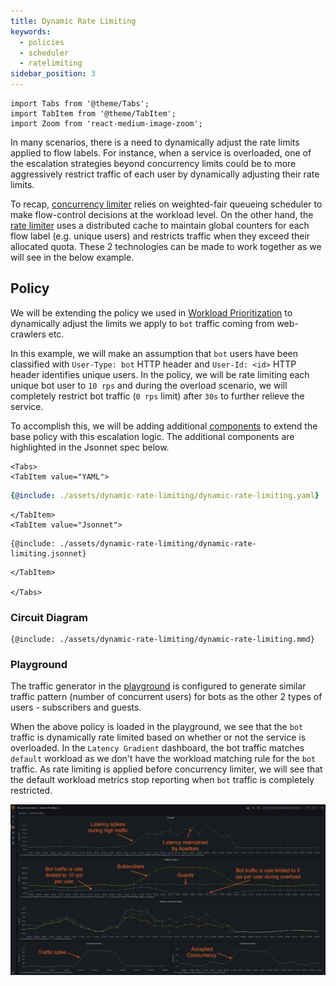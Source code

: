 ```yaml
---
title: Dynamic Rate Limiting
keywords:
  - policies
  - scheduler
  - ratelimiting
sidebar_position: 3
---
```


```mdx-code-block
import Tabs from '@theme/Tabs';
import TabItem from '@theme/TabItem';
import Zoom from 'react-medium-image-zoom';
```

In many scenarios, there is a need to dynamically adjust the rate limits applied
to flow labels. For instance, when a service is overloaded, one of the
escalation strategies beyond concurrency limits could be to more aggressively
restrict traffic of each user by dynamically adjusting their rate limits.

To recap,
[concurrency limiter](/concepts/policy/circuit/components/concurrency-limiter.md)
relies on weighted-fair queueing scheduler to make flow-control decisions at the
workload level. On the other hand, the
[rate limiter](/concepts/policy/circuit/components/rate-limiter.md) uses a
distributed cache to maintain global counters for each flow label (e.g. unique
users) and restricts traffic when they exceed their allocated quota. These 2
technologies can be made to work together as we will see in the below example.

## Policy

We will be extending the policy we used in
[Workload Prioritization](../concurrency-limiting/workload-prioritization.md) to
dynamically adjust the limits we apply to `bot` traffic coming from web-crawlers
etc.

In this example, we will make an assumption that `bot` users have been
classified with `User-Type: bot` HTTP header and `User-Id: <id>` HTTP header
identifies unique users. In the policy, we will be rate limiting each unique bot
user to `10 rps` and during the overload scenario, we will completely restrict
bot traffic (`0 rps` limit) after `30s` to further relieve the service.

To accomplish this, we will be adding additional
[components](/concepts/policy/circuit/circuit.md#component) to extend the base
policy with this escalation logic. The additional components are highlighted in
the Jsonnet spec below.

```mdx-code-block
<Tabs>
<TabItem value="YAML">
```

```yaml
{@include: ./assets/dynamic-rate-limiting/dynamic-rate-limiting.yaml}
```

```mdx-code-block
</TabItem>
<TabItem value="Jsonnet">
```

```jsonnet
{@include: ./assets/dynamic-rate-limiting/dynamic-rate-limiting.jsonnet}
```

```mdx-code-block
</TabItem>

</Tabs>
```

### Circuit Diagram

<Zoom>

```mermaid
{@include: ./assets/dynamic-rate-limiting/dynamic-rate-limiting.mmd}
```

</Zoom>

### Playground

The traffic generator in the [playground](/get-started/playground/playground.md)
is configured to generate similar traffic pattern (number of concurrent users)
for bots as the other 2 types of users - subscribers and guests.

When the above policy is loaded in the playground, we see that the `bot` traffic
is dynamically rate limited based on whether or not the service is overloaded.
In the `Latency Gradient` dashboard, the bot traffic matches `default` workload
as we don't have the workload matching rule for the `bot` traffic. As rate
limiting is applied before concurrency limiter, we will see that the default
workload metrics stop reporting when `bot` traffic is completely restricted.

<Zoom>

![Dynamic Rate Limiting](./assets/dynamic-rate-limiting/dynamic-rate-limiting-playground.png)

</Zoom>
